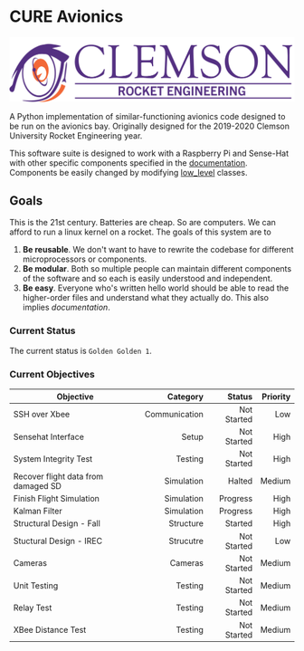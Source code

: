 # CURE Avionics

![CURE LOGO](media/newlogo.png)

A Python implementation of similar-functioning avionics code designed to be
run on the avionics bay. Originally designed for the 2019-2020 Clemson
University Rocket Engineering year.

This software suite is designed to work with a Raspberry Pi and Sense-Hat
with other specific components specified in the 
[documentation](documentation/README.md). 
Components be easily changed by modifying [low_level](modules/low_level) 
classes.

## Goals
This is the 21st century. Batteries are cheap. So are computers. We can afford
to run a linux kernel on a rocket. The goals of this system are to 
1. **Be reusable**. We don't want to have to rewrite the codebase for different
microprocessors or components. 
2. **Be modular**. Both so multiple people can maintain different components of
the software and so each is easily understood and independent. 
3. **Be easy**. Everyone who's written hello world should be able to read the
higher-order files and understand what they actually do. This also implies 
_documentation_.

### Current Status
The current status is `Golden Golden 1`. 

### Current Objectives

| Objective                           | Category      | Status      | Priority |
| ---                                 | --:           | --:         | --:      |
| SSH over Xbee                       | Communication | Not Started | Low      |
| Sensehat Interface                  | Setup         | Not Started | High     |
| System Integrity Test               | Testing       | Not Started | High     |
| Recover flight data from damaged SD | Simulation    | Halted      | Medium   |
| Finish Flight Simulation            | Simulation    | Progress    | High     |
| Kalman Filter                       | Simulation    | Progress    | High     |
| Structural Design - Fall            | Structure     | Started     | High     |
| Stuctural Design - IREC             | Strucutre     | Not Started | Low      |
| Cameras                             | Cameras       | Not Started | Medium   |
| Unit Testing                        | Testing       | Not Started | Medium   |
| Relay Test                          | Testing       | Not Started | Medium   |
| XBee Distance Test                  | Testing       | Not Started | Medium   |
